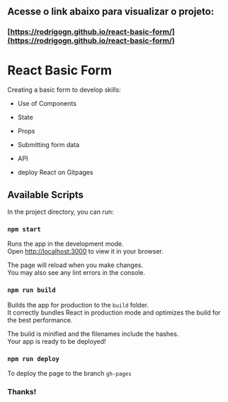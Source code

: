 
## Acesse o link abaixo para visualizar o projeto:

### [https://rodrigogn.github.io/react-basic-form/](https://rodrigogn.github.io/react-basic-form/)


# React Basic Form

Creating a basic form to develop skills:

- Use of Components

- State

- Props

- Submitting form data

- API

- deploy React on Gitpages

## Available Scripts

In the project directory, you can run:

### `npm start`

Runs the app in the development mode.\
Open [http://localhost:3000](http://localhost:3000) to view it in your browser.

The page will reload when you make changes.\
You may also see any lint errors in the console.

### `npm run build`

Builds the app for production to the `build` folder.\
It correctly bundles React in production mode and optimizes the build for the best performance.

The build is minified and the filenames include the hashes.\
Your app is ready to be deployed!

### `npm run deploy`

To deploy the page to the branch `gh-pages`

### Thanks!